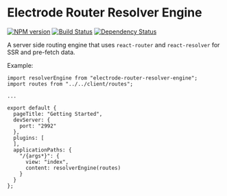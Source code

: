 # Electrode Router Resolver Engine

[![NPM version][npm-image]][npm-url] [![Build Status][travis-image]][travis-url] [![Dependency Status][daviddm-image]][daviddm-url]

A server side routing engine that uses `react-router` and `react-resolver` for SSR and pre-fetch data.

Example:

```
import resolverEngine from "electrode-router-resolver-engine";
import routes from "../../client/routes";

...

export default {
  pageTitle: "Getting Started",
  devServer: {
    port: "2992"
  },
  plugins: [
  ],
  applicationPaths: {
    "/{args*}": {
      view: "index",
      content: resolverEngine(routes)
    }
  }
};
```

[npm-image]: https://badge.fury.io/js/electrode-router-resolver-engine.svg
[npm-url]: https://npmjs.org/package/electrode-router-resolver-engine
[travis-image]: https://travis-ci.org/electrode-io/electrode-router-resolver-engine.svg?branch=master
[travis-url]: https://travis-ci.org/electrode-io/electrode-router-resolver-engine
[daviddm-image]: https://david-dm.org/electrode-io/electrode-router-resolver-engine.svg?theme=shields.io
[daviddm-url]: https://david-dm.org/electrode-io/electrode-router-resolver-engine
